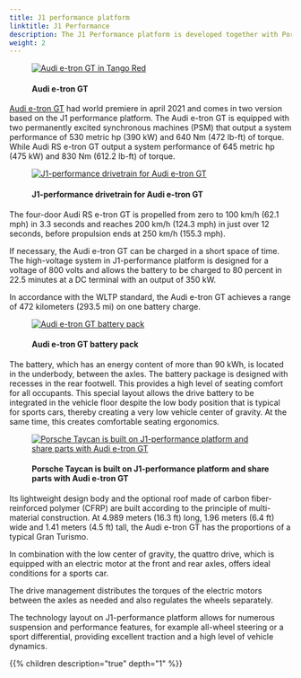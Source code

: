 ```yaml
---
title: J1 performance platform
linktitle: J1 Performance
description: The J1 Performance platform is developed together with Porsche and used for the e-tron GT and RS e-tron GT.
weight: 2
---
```

<!-- markdownlint-disable MD033 -->
<figure>
    <a href="https://media.electrichasgoneaudi.net/multimedia/models/e-tron-gt/exterior/paint/paint_tangored_2.jpg">
        <img src="https://media.electrichasgoneaudi.net/multimedia/models/e-tron-gt/exterior/paint/paint_tangored_2s.jpg" alt="Audi e-tron GT in Tango Red" title="Audi e-tron GT in Tango Red">
    </a>
    <figcaption><h4>Audi e-tron GT</h4></figcaption>
</figure>

[Audi e-tron GT](../../../models/e-tron-gt) had world premiere in april 2021 and comes in two version based on the J1 performance platform.
The Audi e-tron GT is equipped with two permanently excited synchronous machines (PSM) that output a system performance of 530 metric hp (390 kW) and 640 Nm
(472 lb-ft) of torque.  While Audi RS e-tron GT output a system performance of 645 metric hp (475 kW) and 830 Nm (612.2 lb-ft) of torque.

<figure>
    <a href="https://media.electrichasgoneaudi.net/multimedia/technology/bev-platforms/j1-performance/drivetrain2.jpg">
        <img src="https://media.electrichasgoneaudi.net/multimedia/technology/bev-platforms/j1-performance/drivetrain2s.jpg"
        alt="J1-performance drivetrain for Audi e-tron GT" title="J1-performance drivetrain for Audi e-tron GT">
    </a>
    <figcaption><h4>J1-performance drivetrain for Audi e-tron GT</h4></figcaption>
</figure>

The four-door Audi RS e-tron GT is propelled from zero to 100 km/h (62.1 mph) in 3.3 seconds and reaches 200 km/h (124.3 mph) in just over 12 seconds, before propulsion 
ends at 250 km/h (155.3 mph).

If necessary, the Audi e-tron GT can be charged in a short space of time. The high-voltage system in J1-performance platform is designed for a voltage of 800 volts and allows the battery to be charged to 80 percent in 22.5 minutes at a DC terminal with an output of 350 kW.

In accordance with the WLTP standard, the Audi e-tron GT achieves a range of 472 kilometers (293.5 mi) on one battery charge.

<figure>
    <a href="https://media.electrichasgoneaudi.net/multimedia/models/e-tron-gt/drivetrain/battery/battery2.jpg">
        <img src="https://media.electrichasgoneaudi.net/multimedia/models/e-tron-gt/drivetrain/battery/battery2s.jpg" alt="Audi e-tron GT battery pack" title="Audi e-tron GT battery pack">
    </a>
    <figcaption><h4>Audi e-tron GT battery pack</h4></figcaption>
</figure>

The battery, which has an energy content of more than 90 kWh, is located in the underbody, between the axles. The battery package is designed with recesses in the rear footwell. This provides a high level of seating comfort for all occupants. This special layout allows the drive battery to be integrated in the vehicle floor despite the low body position that is typical for sports cars, thereby creating a very low vehicle center of gravity. At the same time, this creates comfortable seating ergonomics.

<figure>
    <a href="https://media.electrichasgoneaudi.net/multimedia/technology/bev-platforms/j1-performance/taycan.jpg">
        <img src="https://media.electrichasgoneaudi.net/multimedia/technology/bev-platforms/j1-performance/taycans.jpg"
        alt="Porsche Taycan is built on J1-performance platform and share parts with Audi e-tron GT" title="Porsche Taycan is built on J1-performance platform and share parts with Audi e-tron GT">
    </a>
    <figcaption><h4>Porsche Taycan is built on J1-performance platform and share parts with Audi e-tron GT</h4></figcaption>
</figure>

Its lightweight design body and the optional roof made of carbon fiber-reinforced polymer (CFRP) are
built according to the principle of multi-material construction. At 4.989 meters (16.3 ft) long,
1.96 meters (6.4 ft) wide and 1.41 meters (4.5 ft) tall, the  Audi e-tron GT has the proportions of a typical Gran Turismo.

In combination with the low center of gravity, the quattro drive, which is equipped with an electric motor at the front and rear axles, offers ideal conditions for a sports car.

The drive management distributes the torques of the electric motors between the axles as needed and also regulates the wheels separately.

The technology layout on J1-performance platform allows for numerous suspension and performance features, for example all-wheel steering or a sport differential, providing excellent traction and a high level of vehicle dynamics.

{{% children description="true" depth="1" %}}
